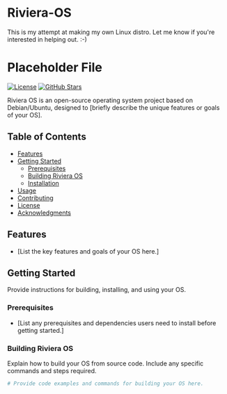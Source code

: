 # Riviera-OS
This is my attempt at making my own Linux distro. Let me know if you're interested in helping out. :-)
# Placeholder File

[![License](https://img.shields.io/badge/license-GPLv3-blue.svg)](LICENSE)
[![GitHub Stars]()](https://github.com/your-username/your-repo/stargazers)

Riviera OS is an open-source operating system project based on Debian/Ubuntu, designed to [briefly describe the unique features or goals of your OS].

## Table of Contents
- [Features](#features)
- [Getting Started](#getting-started)
  - [Prerequisites](#prerequisites)
  - [Building Riviera OS](#building-riviera-os)
  - [Installation](#installation)
- [Usage](#usage)
- [Contributing](#contributing)
- [License](#license)
- [Acknowledgments](#acknowledgments)

## Features

- [List the key features and goals of your OS here.]

## Getting Started

Provide instructions for building, installing, and using your OS.

### Prerequisites

- [List any prerequisites and dependencies users need to install before getting started.]

### Building Riviera OS

Explain how to build your OS from source code. Include any specific commands and steps required.

```bash
# Provide code examples and commands for building your OS here.
